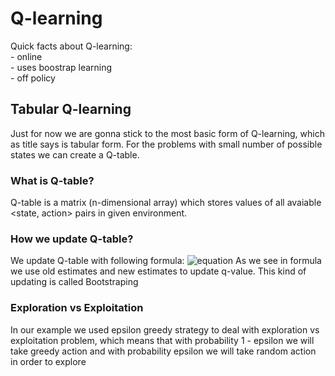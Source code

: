 # Q-learning
Quick facts about Q-learning:  
    - online  
    - uses boostrap learning  
    - off policy  
## Tabular Q-learning
Just for now we are gonna stick to the most basic form of Q-learning, which as title says is tabular form.
For the problems with small number of possible states we can create a Q-table. 
### What is Q-table?
Q-table is a matrix (n-dimensional array) which stores values of all avaiable <state, action> pairs in given environment.
### How we update Q-table?
We update Q-table with following formula: 
![equation](https://wikimedia.org/api/rest_v1/media/math/render/svg/678cb558a9d59c33ef4810c9618baf34a9577686)
As we see in formula we use old estimates and new estimates to update q-value. This kind of updating is called 
Bootstraping
### Exploration vs Exploitation
In our example we used epsilon greedy strategy to deal with exploration vs exploitation problem, which means that with probability
1 - epsilon we will take greedy action and with probability epsilon we will take random action in order to explore 

